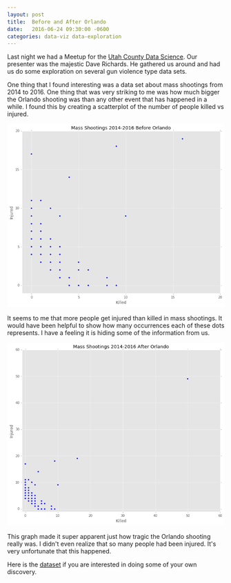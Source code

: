 ```yaml
---
layout: post
title:  Before and After Orlando
date:   2016-06-24 09:30:00 -0600
categories: data-viz data-exploration
---
```


Last night we had a Meetup for the [Utah County Data Science](www.meetup.com/Utah-County-Data-Science-Meetup/).
Our presenter was the majestic Dave Richards. He gathered us around and had us
do some exploration on several gun violence type data sets.

One thing that I found interesting was a data set about mass shootings from 2014 to 2016.
One thing that was very striking to me was how much bigger the Orlando shooting
was than any other event that has happened in a while. I found this by creating
a scatterplot of the number of people killed vs injured.

![](/images/before_orlando.png)

It seems to me that more people get injured than killed in mass shootings. It
would have been helpful to show how many occurrences each of these dots represents.
I have a feeling it is hiding some of the information from us.

![](/images/after_orlando.png)

This graph made it super apparent just how tragic the Orlando shooting really was.
I didn't even realize that so many people had been injured. It's very unfortunate
that this happened.

Here is the [dataset](datasets/mass-shootings-2014-to-2016.csv) if you are interested in doing some of your own discovery.
